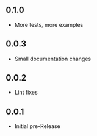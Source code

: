 ## 0.1.0

- More tests, more examples

## 0.0.3

- Small documentation changes

## 0.0.2

- Lint fixes

## 0.0.1

- Initial pre-Release
